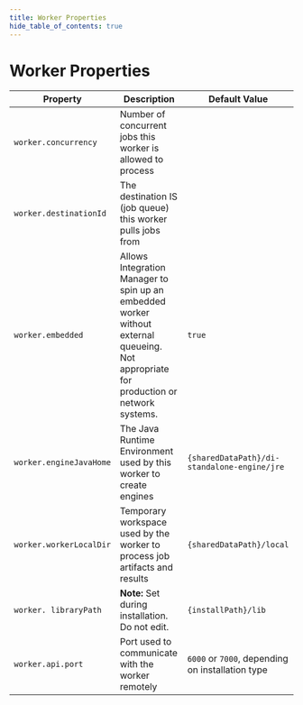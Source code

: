```yaml
---
title: Worker Properties
hide_table_of_contents: true
---
```


# Worker Properties

| Property| Description| Default Value |
| --- | --- | --- |
| `worker.concurrency` | Number of concurrent jobs this worker is allowed to process |  |
| `worker.destinationId` | The destination IS (job queue) this worker pulls jobs from |  |
| `worker.embedded` | Allows Integration Manager to spin up an embedded worker without external queueing. Not appropriate for production or network systems. | `true` |
| `worker.engineJavaHome` | The Java Runtime Environment used by this worker to create engines | `{sharedDataPath}/di-standalone-engine/jre` |
| `worker.workerLocalDir` | Temporary workspace used by the worker to process job artifacts and results | `{sharedDataPath}/local` |
| `worker. libraryPath` | **Note:** Set during installation. Do not edit. | `{installPath}/lib` |
| `worker.api.port` | Port used to communicate with the worker remotely | `6000` or `7000`, depending on installation type |

